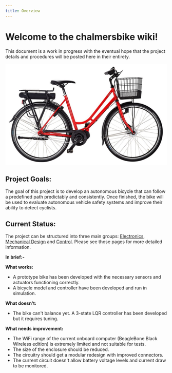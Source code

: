 ```yaml
---
title: Overview
---
```


# Welcome to the chalmersbike wiki!

This document is a work in progress with the eventual hope that the project details and procedures will be posted here in their entirety.

![Chalmersbike](../images/skeppshultbike.jpg)

## Project Goals:

The goal of this project is to develop an autonomous bicycle that can follow a predefined path predictably and consistently. Once finished, the bike will be used to evaluate autonomous vehicle safety systems and improve their ability to detect cyclists.

## Current Status:

The project can be structured into three main groups: [Electronics](https://github.com/bababash/chalmersbike/wiki/Electronics), [Mechanical Design](https://github.com/bababash/chalmersbike/wiki/Mechanical-Design) and [Control](https://github.com/bababash/chalmersbike/wiki/Control). Please see those pages for more detailed information.

**In brief:-**

**What works:**
* A prototype bike has been developed with the necessary sensors and actuators functioning correctly.
* A bicycle model and controller have been developed and run in simulation.

**What doesn't:**
* The bike can't balance yet. A 3-state LQR controller has been developed but it requires tuning.

**What needs improvement:**
* The WiFi range of the current onboard computer (BeagleBone Black Wireless edition) is extremely limited and not suitable for tests.
* The size of the enclosure should be reduced.
* The circuitry should get a modular redesign with improved connectors.
* The current circuit doesn't allow battery voltage levels and current draw to be monitored.
